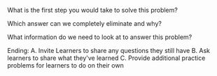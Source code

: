 What is the first step you would take to solve this problem?

Which answer can we completely eliminate and why?

What information do we need to look at to answer this problem?

Ending:
A. Invite Learners to share any questions they still have
B. Ask learners to share what they've learned
C. Provide additional practice problems for learners to do on their own
